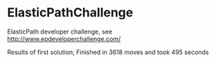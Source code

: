 ElasticPathChallenge
====================
ElasticPath developer challenge, see http://www.epdeveloperchallenge.com/

Results of first solution;
Finished in 3618 moves and took 495 seconds
